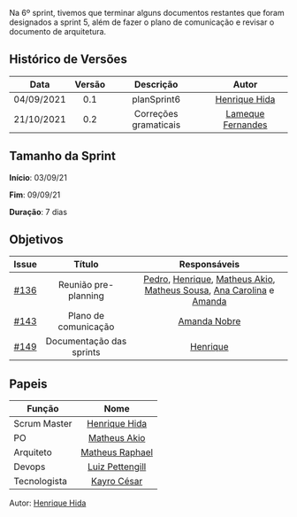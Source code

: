 ﻿---
layout: page_slowbrows
tag: slowbrows
---

Na 6º sprint, tivemos que terminar alguns documentos restantes que foram designados a sprint 5, além de fazer o plano de comunicação e  revisar  o documento de arquitetura.



## Histórico de Versões

| Data       | Versão | Descrição                      | Autor             |
| :--------: | :----: | :----------:                   | :---------------: |
| 04/09/2021 |    0.1   | planSprint6 | [Henrique Hida](https://github.com/HenriqueHida)|
| 21/10/2021 |  0.2   | Correções gramaticais | [Lameque Fernandes](https://github.com/LamequeFernandes)|

## Tamanho da Sprint

**Início**: 03/09/21

**Fim**: 09/09/21

**Duração**: 7 dias

## Objetivos

| Issue |            Título            |        Responsáveis         | 
|:-------:|:----------------------------:|:-----------------------------:|
| [#136](https://github.com/fga-eps-mds/2021.1-AlligaBot/issues/136) | Reunião pre-planning | [Pedro](https://github.com/PedroLSF), [Henrique](https://github.com/HenriqueHida),  [Matheus Akio](https://github.com/matheusakio), [Matheus Sousa](https://github.com/gatotabaco), [Ana Carolina](https://github.com/AnaCarolinaRodriguesLeite) e [Amanda](https://github.com/AmandaNbr)
| [#143](https://github.com/fga-eps-mds/2021.1-AlligaBot/issues/143) | Plano de comunicação | [Amanda Nobre](https://github.com/AmandaNbr)
| [#149](https://github.com/fga-eps-mds/2021.1-AlligaBot/issues/149) |  Documentação das sprints|  [Henrique](https://github.com/HenriqueHida)




## Papeis

|      Função      |            Nome            |
|------------------|:--------------------------:|
| Scrum Master | [Henrique Hida](https://github.com/HenriqueHida) |
| PO | [Matheus Akio](https://github.com/matheusakio) |
| Arquiteto | [Matheus Raphael](https://github.com/matheusrazor) |
| Devops | [Luiz Pettengill](https://github.com/LuizPettengill) |
| Tecnologista | [Kayro César](https://github.com/kayrocesar)

Autor: [Henrique Hida](https://github.com/HenriqueHida)
